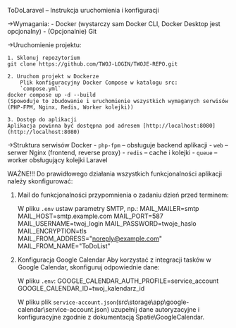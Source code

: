 ToDoLaravel – Instrukcja uruchomienia i konfiguracji

->Wymagania:
    - Docker (wystarczy sam Docker CLI, Docker Desktop jest opcjonalny)
    - (Opcjonalnie) Git

->Uruchomienie projektu:

    1. Sklonuj repozytorium
    git clone https://github.com/TWOJ-LOGIN/TWOJE-REPO.git

    2. Uruchom projekt w Dockerze
        Plik konfiguracyjny Docker Compose w katalogu src:  
        `compose.yml`
    docker compose up -d --build
    (Spowoduje to zbudowanie i uruchomienie wszystkich wymaganych serwisów (PHP-FPM, Nginx, Redis, Worker kolejki))

    3. Dostęp do aplikacji
    Aplikacja powinna być dostępna pod adresem [http://localhost:8080](http://localhost:8080)

->Struktura serwisów Docker
    - `php-fpm` – obsługuje backend aplikacji
    - `web` – serwer Nginx (frontend, reverse proxy)
    - `redis` – cache i kolejki
    - `queue` – worker obsługujący kolejki Laravel

WAŻNE!!!
Do prawidłowego działania wszystkich funkcjonalności aplikacji należy skonfigurować:

1. Mail do funkcjonalności przypomnienia o zadaniu dzień przed terminem:

    W pliku `.env` ustaw parametry SMTP, np.:
    MAIL_MAILER=smtp
    MAIL_HOST=smtp.example.com
    MAIL_PORT=587
    MAIL_USERNAME=twoj_login
    MAIL_PASSWORD=twoje_haslo
    MAIL_ENCRYPTION=tls
    MAIL_FROM_ADDRESS="noreply@example.com"
    MAIL_FROM_NAME="ToDoList"

2. Konfiguracja Google Calendar
    Aby korzystać z integracji tasków w Google Calendar, skonfiguruj odpowiednie dane:
    
    W pliku `.env`:
        GOOGLE_CALENDAR_AUTH_PROFILE=service_account
        GOOGLE_CALENDAR_ID=twoj_kalendarz_id

    W pliku plik `service-account.json`(src\storage\app\google-calendar\service-account.json) uzupełnij dane autoryzacyjne i konfiguracyjne zgodnie z dokumentacją Spatie\GoogleCalendar.